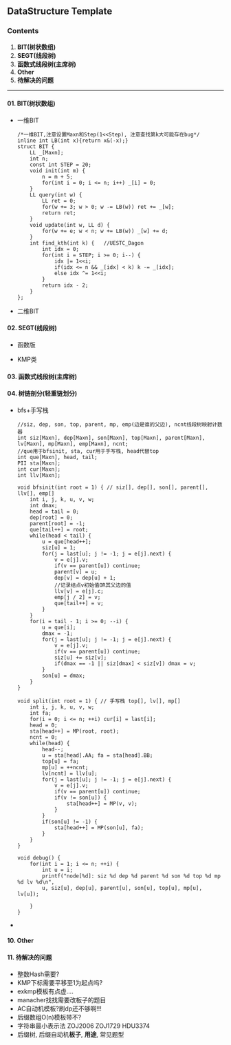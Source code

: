 
##  DataStructure Template

### **Contents** 

1.  **BIT(树状数组)**    
2.  **SEGT(线段树)**  
3.  **函数式线段树(主席树)**   
10. **Other**
11. **待解决的问题**

----------------------------------------------------------

####    01. **BIT(树状数组)**  

*	一维BIT

		/*一维BIT,注意设置Maxn和Step(1<<Step), 注意查找第k大可能存在bug*/
		inline int LB(int x){return x&(-x);}
		struct BIT {
		    LL _[Maxn];
		    int n;
		    const int STEP = 20;
		    void init(int m) {
		        n = m + 5;
		        for(int i = 0; i <= n; i++) _[i] = 0;
		    }
		    LL query(int w) {
		        LL ret = 0;
		        for(w += 3; w > 0; w -= LB(w)) ret += _[w];
		        return ret;
		    }
		    void update(int w, LL d) {
		        for(w += e; w < n; w += LB(w)) _[w] += d;
		    }
		    int find_kth(int k) {   //UESTC_Dagon
		        int idx = 0;
		        for(int i = STEP; i >= 0; i--) {
		            idx |= 1<<i;
		            if(idx <= n && _[idx] < k) k -= _[idx];
		            else idx ^= 1<<i;
		        }
		        return idx - 2;
		    }
		};


*	二维BIT  
	


####    02. **SEGT(线段树)**  

*	函数版



*	KMP类



####    03. **函数式线段树(主席树)**  


####	04. **树链剖分(轻重链划分)**

*	bfs+手写栈

		//siz, dep, son, top, parent, mp, emp(边是谁的父边), ncnt线段树映射计数器
		int siz[Maxn], dep[Maxn], son[Maxn], top[Maxn], parent[Maxn], lv[Maxn], mp[Maxn], emp[Maxn], ncnt;
		//que用于bfsinit, sta, cur用于手写栈, head代替top
		int que[Maxn], head, tail;
		PII sta[Maxn];
		int cur[Maxn];
		int llv[Maxn];
		
		void bfsinit(int root = 1) { // siz[], dep[], son[], parent[], llv[], emp[]
		    int i, j, k, u, v, w;
		    int dmax;
		    head = tail = 0;
		    dep[root] = 0;
		    parent[root] = -1;
		    que[tail++] = root;
		    while(head < tail) {
		        u = que[head++];
		        siz[u] = 1;
		        for(j = last[u]; j != -1; j = e[j].next) {
		            v = e[j].v;
		            if(v == parent[u]) continue;
		            parent[v] = u;
		            dep[v] = dep[u] + 1;
		            //记录结点v初始值OR其父边的值
		            llv[v] = e[j].c;
		            emp[j / 2] = v;
		            que[tail++] = v;
		        }
		    }    
		    for(i = tail - 1; i >= 0; --i) {
		        u = que[i];
		        dmax = -1;
		        for(j = last[u]; j != -1; j = e[j].next) {
		            v = e[j].v;
		            if(v == parent[u]) continue;
		            siz[u] += siz[v];
		            if(dmax == -1 || siz[dmax] < siz[v]) dmax = v;
		        }
		        son[u] = dmax;
		    }
		}
		
		void split(int root = 1) { // 手写栈 top[], lv[], mp[]
		    int i, j, k, u, v, w;
		    int fa;
		    for(i = 0; i <= n; ++i) cur[i] = last[i];
		    head = 0;
		    sta[head++] = MP(root, root);
		    ncnt = 0;
		    while(head) {
		        head--;
		        u = sta[head].AA; fa = sta[head].BB;        
		        top[u] = fa;
		        mp[u] = ++ncnt;
		        lv[ncnt] = llv[u];
		        for(j = last[u]; j != -1; j = e[j].next) {
		            v = e[j].v;
		            if(v == parent[u]) continue;
		            if(v != son[u]) {
		                sta[head++] = MP(v, v);
		            }
		        }
		        if(son[u] != -1) {
		            sta[head++] = MP(son[u], fa);
		        }
		    }
		}
		
		void debug() {
		    for(int i = 1; i <= n; ++i) {
		        int u = i;
		        printf("node[%d]: siz %d dep %d parent %d son %d top %d mp %d lv %d\n", 
				u, siz[u], dep[u], parent[u], son[u], top[u], mp[u], lv[u]);
		        
		    }
		}


*	



####    10. **Other**  




####    11. **待解决的问题**  

* 	整数Hash需要?
*	KMP下标需要平移至1为起点吗?
* 	exkmp模板有点虚....
* 	manacher找找需要改板子的题目
* 	AC自动机模板?刷dp还不够啊!!!
*	后缀数组O(n)模板带不?
* 	字符串最小表示法 ZOJ2006 ZOJ1729 HDU3374
* 	后缀树, 后缀自动机**板子**, **用途**, 常见题型
